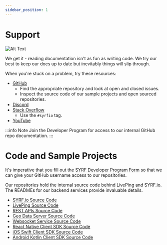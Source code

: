 ```yaml
---
sidebar_position: 1
---
```


# Support


![Alt Text](https://media.giphy.com/media/3oKIPsU8OC7JhkvY8U/giphy.gif)

We get it - reading documentation isn't as fun as writing code.
We try our best to keep our docs up to date but inevitably things will slip through.

When you're stuck on a problem, try these resources:

* [GitHub](https://github.com/sailing-yacht-research-foundation)
    * Find the appropriate repository and look at open and closed issues.
    * Inspect the source code of our sample projects and open sourced repositories.
* [Discord](https://discord.gg/EfvufEsDua)
* [Stack Overflow](https://stackoverflow.com/questions/tagged/syrfio)
    * Use the `#syrfio` tag.
* [YouTube](https://www.youtube.com/channel/UC6Mskz_SpAi18XKleqhoxSg)

:::info Note
Join the Developer Program for access to our internal GitHub repo documentation.
:::

# Code and Sample Projects

It's imperative that you fill out the [SYRF Developer Program Form](https://docs.google.com/forms/d/e/1FAIpQLSfXTgxpeqaJ3sCNY4RV_iF7Ex9wbcv3rVjfV4xhCqypvm95Pw/viewform?usp=sf_link) so that we can give your GitHub username access to our repositories. 

Our repositories hold the internal source code behind LivePing and SYRF.io.
The READMEs for our backend services provide invaluable details.

* [SYRF.io Source Code](https://github.com/sailing-yacht-research-foundation/authentication-front-end)
* [LivePing Source Code](https://github.com/sailing-yacht-research-foundation/mobile-tracking-app)
* [REST APIs Source Code](https://github.com/sailing-yacht-research-foundation/live-data-server)
* [Geo Data Server Source Code](https://github.com/sailing-yacht-research-foundation/geo-data-slicer)
* [Websocket Service Source Code](https://github.com/sailing-yacht-research-foundation/streaming-server)
* [React Native Client SDK Source Code](https://github.com/sailing-yacht-research-foundation/client-sdk-react-native/tree/develop)
* [iOS Swift Client SDK Source Code](https://github.com/sailing-yacht-research-foundation/client-sdk-ios-swift)
* [Android Kotlin Client SDK Source Code](https://github.com/sailing-yacht-research-foundation/client-sdk-android-kotlin)
